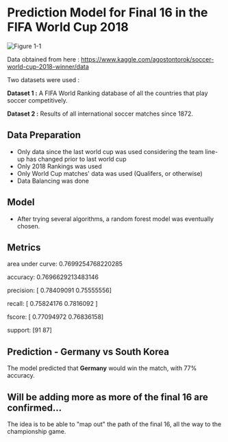 # Prediction Model for Final 16 in the FIFA World Cup 2018

![Figure 1-1](https://img.maximummedia.ie/joe_ie/eyJkYXRhIjoie1widXJsXCI6XCJodHRwOlxcXC9cXFwvbWVkaWEtam9lLm1heGltdW1tZWRpYS5pZS5zMy5hbWF6b25hd3MuY29tXFxcL3dwLWNvbnRlbnRcXFwvdXBsb2Fkc1xcXC8yMDE4XFxcLzA2XFxcLzI0MTYzMTM4XFxcL2tyb29zLmpwZ1wiLFwid2lkdGhcIjo3NjcsXCJoZWlnaHRcIjo0MzEsXCJkZWZhdWx0XCI6XCJodHRwczpcXFwvXFxcL3d3dy5qb2UuaWVcXFwvYXNzZXRzXFxcL2ltYWdlc1xcXC9qb2VcXFwvbm8taW1hZ2UucG5nP3Y9NVwifSIsImhhc2giOiI2YWE5YmE4MWE4OGFjMmRiY2VhOWZlNDU4NjhjYjI5ZGFiNDUzYjNhIn0=/kroos.jpg "World Cup 2018")

Data obtained from here : https://www.kaggle.com/agostontorok/soccer-world-cup-2018-winner/data

Two datasets were used : 

**Dataset 1 :** A FIFA World Ranking database of all the countries that play soccer competitively. 

**Dataset 2 :** Results of all international soccer matches since 1872.

## Data Preparation

* Only data since the last world cup was used considering the team line-up has changed prior to last world cup
* Only 2018 Rankings was used
* Only World Cup matches' data was used (Qualifers, or otherwise) 
* Data Balancing was done

## Model
* After trying several algorithms, a random forest model was eventually chosen. 

## Metrics 
area under curve: 0.7699254768220285

accuracy: 0.7696629213483146

precision: [ 0.78409091  0.75555556]

recall: [ 0.75824176  0.7816092 ]

fscore: [ 0.77094972  0.76836158]

support: [91 87]

## Prediction - Germany vs South Korea
The model predicted that **Germany** would win the match, with 77% accuracy. 

## Will be adding more as more of the final 16 are confirmed... 
The idea is to be able to "map out" the path of the final 16, all the way to the championship game. 
